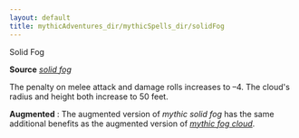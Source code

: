 ```yaml
---
layout: default
title: mythicAdventures_dir/mythicSpells_dir/solidFog
---
```

Solid Fog

**Source** [_solid fog_](../../spells_dir/solidFog#_solid-fog)

The penalty on melee attack and damage rolls increases to –4. The cloud's radius and height both increase to 50 feet.

**Augmented** : The augmented version of _mythic solid fog_ has the same additional benefits as the augmented version of [_mythic fog cloud_](../../mythicAdventures_dir/mythicSpells_dir/fogCloud).

